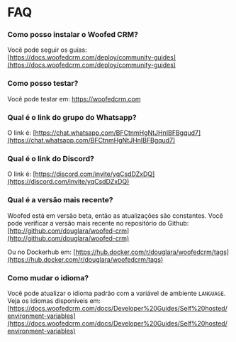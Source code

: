 # FAQ

### Como posso instalar o Woofed CRM?

Você pode seguir os guias:
[https://docs.woofedcrm.com/deploy/community-guides](https://docs.woofedcrm.com/deploy/community-guides)

### Como posso testar?

Você pode testar em: https://woofedcrm.com

### Qual é o link do grupo do Whatsapp?

O link é: [https://chat.whatsapp.com/BFCtnmHgNtJHnIBFBgqud7](https://chat.whatsapp.com/BFCtnmHgNtJHnIBFBgqud7)

### Qual é o link do Discord?

O link é: [https://discord.com/invite/yqCsdDZxDQ](https://discord.com/invite/yqCsdDZxDQ)

### Qual é a versão mais recente?

Woofed está em versão beta, então as atualizações são constantes. Você pode verificar a versão mais recente no repositório do Github:
[http://github.com/douglara/woofed-crm](http://github.com/douglara/woofed-crm)

Ou no Dockerhub em: [https://hub.docker.com/r/douglara/woofedcrm/tags](https://hub.docker.com/r/douglara/woofedcrm/tags)

### Como mudar o idioma?

Você pode atualizar o idioma padrão com a variável de ambiente `LANGUAGE`.
Veja os idiomas disponíveis em:
[https://docs.woofedcrm.com/docs/Developer%20Guides/Self%20hosted/environment-variables](https://docs.woofedcrm.com/docs/Developer%20Guides/Self%20hosted/environment-variables)
